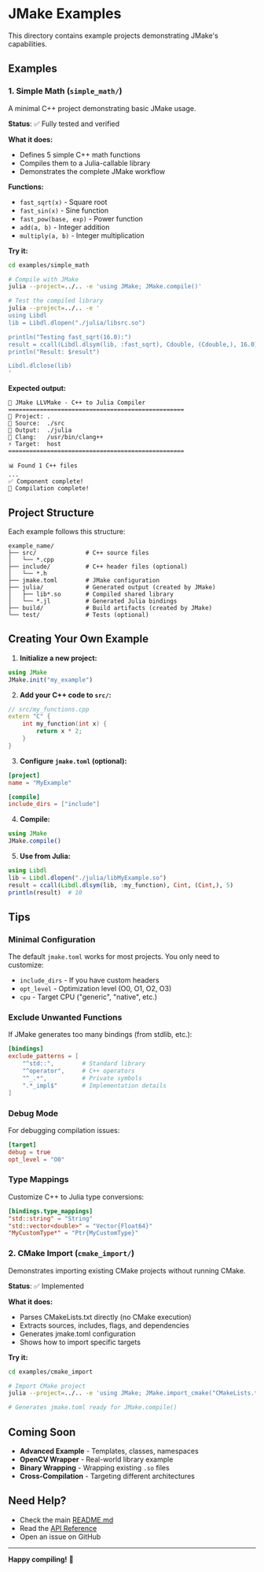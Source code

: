 # JMake Examples

This directory contains example projects demonstrating JMake's capabilities.

## Examples

### 1. Simple Math (`simple_math/`)

A minimal C++ project demonstrating basic JMake usage.

**Status**: ✅ Fully tested and verified

**What it does:**
- Defines 5 simple C++ math functions
- Compiles them to a Julia-callable library
- Demonstrates the complete JMake workflow

**Functions:**
- `fast_sqrt(x)` - Square root
- `fast_sin(x)` - Sine function
- `fast_pow(base, exp)` - Power function
- `add(a, b)` - Integer addition
- `multiply(a, b)` - Integer multiplication

**Try it:**
```bash
cd examples/simple_math

# Compile with JMake
julia --project=../.. -e 'using JMake; JMake.compile()'

# Test the compiled library
julia --project=../.. -e '
using Libdl
lib = Libdl.dlopen("./julia/libsrc.so")

println("Testing fast_sqrt(16.0):")
result = ccall(Libdl.dlsym(lib, :fast_sqrt), Cdouble, (Cdouble,), 16.0)
println("Result: $result")

Libdl.dlclose(lib)
'
```

**Expected output:**
```
🚀 JMake LLVMake - C++ to Julia Compiler
==================================================
📁 Project: .
📁 Source:  ./src
📁 Output:  ./julia
🔧 Clang:   /usr/bin/clang++
⚡ Target:  host
==================================================

📊 Found 1 C++ files
...
✅ Component complete!
🎉 Compilation complete!
```

## Project Structure

Each example follows this structure:

```
example_name/
├── src/              # C++ source files
│   └── *.cpp
├── include/          # C++ header files (optional)
│   └── *.h
├── jmake.toml        # JMake configuration
├── julia/            # Generated output (created by JMake)
│   ├── lib*.so       # Compiled shared library
│   └── *.jl          # Generated Julia bindings
├── build/            # Build artifacts (created by JMake)
└── test/             # Tests (optional)
```

## Creating Your Own Example

1. **Initialize a new project:**
```julia
using JMake
JMake.init("my_example")
```

2. **Add your C++ code to `src/`:**
```cpp
// src/my_functions.cpp
extern "C" {
    int my_function(int x) {
        return x * 2;
    }
}
```

3. **Configure `jmake.toml` (optional):**
```toml
[project]
name = "MyExample"

[compile]
include_dirs = ["include"]
```

4. **Compile:**
```julia
using JMake
JMake.compile()
```

5. **Use from Julia:**
```julia
using Libdl
lib = Libdl.dlopen("./julia/libMyExample.so")
result = ccall(Libdl.dlsym(lib, :my_function), Cint, (Cint,), 5)
println(result)  # 10
```

## Tips

### Minimal Configuration
The default `jmake.toml` works for most projects. You only need to customize:
- `include_dirs` - If you have custom headers
- `opt_level` - Optimization level (O0, O1, O2, O3)
- `cpu` - Target CPU ("generic", "native", etc.)

### Exclude Unwanted Functions
If JMake generates too many bindings (from stdlib, etc.):

```toml
[bindings]
exclude_patterns = [
    "^std::",        # Standard library
    "^operator",     # C++ operators
    "^_.*",          # Private symbols
    ".*_impl$"       # Implementation details
]
```

### Debug Mode
For debugging compilation issues:

```toml
[target]
debug = true
opt_level = "O0"
```

### Type Mappings
Customize C++ to Julia type conversions:

```toml
[bindings.type_mappings]
"std::string" = "String"
"std::vector<double>" = "Vector{Float64}"
"MyCustomType*" = "Ptr{MyCustomType}"
```

### 2. CMake Import (`cmake_import/`)

Demonstrates importing existing CMake projects without running CMake.

**Status**: ✅ Implemented

**What it does:**
- Parses CMakeLists.txt directly (no CMake execution)
- Extracts sources, includes, flags, and dependencies
- Generates jmake.toml configuration
- Shows how to import specific targets

**Try it:**
```bash
cd examples/cmake_import

# Import CMake project
julia --project=../.. -e 'using JMake; JMake.import_cmake("CMakeLists.txt")'

# Generates jmake.toml ready for JMake.compile()
```

## Coming Soon

- **Advanced Example** - Templates, classes, namespaces
- **OpenCV Wrapper** - Real-world library example
- **Binary Wrapping** - Wrapping existing `.so` files
- **Cross-Compilation** - Targeting different architectures

## Need Help?

- Check the main [README.md](../README.md)
- Read the [API Reference](../README.md#api-reference)
- Open an issue on GitHub

---

**Happy compiling!** 🚀
